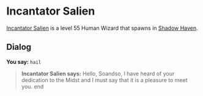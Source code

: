 # Incantator Salien



[Incantator Salien](/npc/150136) is a level 55 Human Wizard that spawns in [Shadow Haven](/zone/150).



## Dialog

**You say:** `hail`



>**Incantator Salien says:** Hello, Soandso, I have heard of your dedication to the Midst and I must say that it is a pleasure to meet you.
end
